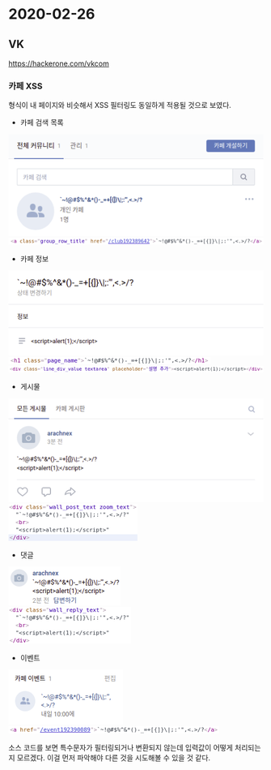 # 2020-02-26

## VK
https://hackerone.com/vkcom

### 카페 XSS
형식이 내 페이지와 비슷해서 XSS 필터링도 동일하게 적용될 것으로 보였다.

- 카페 검색 목록

![](2020-02-26&#32;10-41-27.png)
![](2020-02-26&#32;11-14-20.png)

- 카페 정보

![](2020-02-26&#32;11-04-46.png)
![](2020-02-26&#32;11-24-14.png)
![](2020-02-26&#32;11-25-06.png)

- 게시물

![](2020-02-26&#32;11-52-31.png)  
![](2020-02-26&#32;11-56-05.png)

- 댓글

![](2020-02-26&#32;11-59-09.png)  
![](2020-02-26&#32;11-58-43.png)

- 이벤트

![](2020-02-26&#32;12-10-54.png)  
![](2020-02-26&#32;12-13-17.png)

소스 코드를 보면 특수문자가 필터링되거나 변환되지 않는데 입력값이 어떻게 처리되는지 모르겠다. 이걸 먼저 파악해야 다른 것을 시도해볼 수 있을 것 같다.
